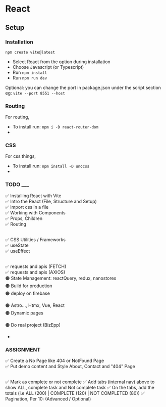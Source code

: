 # React

## Setup

### Installation

`npm create vite@latest`

- Select React from the option during installation
- Choose Javascript (or Typescript)
- Run `npm install`
- Run `npm run dev`

Optional: you can change the port in package.json under the script section
eg: `vite --port 8551 --host`

### Routing

For routing,

- To install run: `npm i -D react-router-dom`
-

### CSS

For css things,

- To install run: `npm install -D unocss`
-

### TODO \_\_\_

✅ Installing React with Vite <br />
✅ Intro the React (File, Structure and Setup)<br />
✅ Import css in a file<br />
✅ Working with Components<br />
✅ Props, Children<br />
✅ Routing<br /><br />

✅ CSS Utilities / Frameworks<br />
✅ useState<br />
✅ useEffect<br /><br />

✅ requests and apis (FETCH)<br />
✅ requests and apis (AXIOS)<br />
🟠 State Management: reactQuery, redux, nanostores<br />
🟠 Build for production<br />
🟠 deploy on firebase<br />

🟠 Astro..., Htmx, Vue, React<br />
🟠 Dynamic pages<br />

🟠 Do real project (BizEpp)<br />

-

### ASSIGNMENT

✅ Create a No Page like 404 or NotFound Page<br />
✅ Put demo content and Style About, Contact and "404" Page<br /><br />

✅ Mark as complete or not complete
✅ Add tabs (internal nav) above to show ALL, complete task and Not complete task
✅ On the tabs, add the totals (i.e ALL (200) | COMPLETE (120) | NOT COMPLETED (80))
✅ Pagination, Per 10: (Advanced / Optional)

